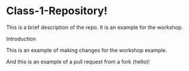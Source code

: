 # Class-1-Repository!

This is a brief description of the repo.
It is an example for the workshop. 

Introduction

This is an example of making changes for the workshop example.

And this is an example of a pull request from a fork (hello)!